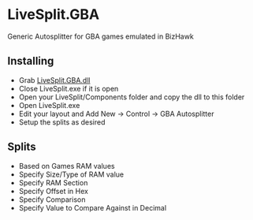 # LiveSplit.GBA
Generic Autosplitter for GBA games emulated in BizHawk

## Installing
  - Grab [LiveSplit.GBA.dll](https://raw.githubusercontent.com/ShootMe/LiveSplit.GBA/master/Components/LiveSplit.GBA.dll)
  - Close LiveSplit.exe if it is open
  - Open your LiveSplit/Components folder and copy the dll to this folder
  - Open LiveSplit.exe
  - Edit your layout and Add New -> Control -> GBA Autosplitter
  - Setup the splits as desired

## Splits
  - Based on Games RAM values
  - Specify Size/Type of RAM value
  - Specify RAM Section
  - Specify Offset in Hex
  - Specify Comparison
  - Specify Value to Compare Against in Decimal